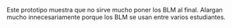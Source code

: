 Este prototipo muestra que no sirve mucho poner los BLM al final. Alargan mucho innecesariamente porque los BLM se usan entre varios estudiantes.